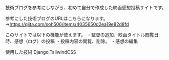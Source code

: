 技術ブログを参考にしながら、初めて自分で作成した映画感想投稿サイトです。

参考にした技術ブログのURLはこちらになります。→https://qiita.com/soh506/items/4035650d2ea19e82d8fd

このサイトでは以下の機能が使えます。
・監督の追加、映画タイトル閲覧日時、感想（ログ）の投稿
・投稿内容の閲覧、削除。
・感想の編集

使用した技術
Django,TailwindCSS

